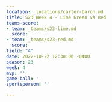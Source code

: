 ```yaml
---
location: _locations/carter-baron.md
title: S23 Week 4 - Lime Green vs Red
teams-score:
- team: _teams/s23-lime.md
  score: 
- team: _teams/s23-red.md
  score: 
field: "4"
date: 2022-10-22 12:30:00 -0400
season: 23
week: 4
mvp: ''
game-ball: ''
sportsperson: ''

---
```

